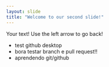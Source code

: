 ```yaml
---
layout: slide
title: "Welcome to our second slide!"
---
```

Your text!
Use the left arrow to go back!
- test github desktop
- bora testar branch e pull request!!
- aprendendo git/github